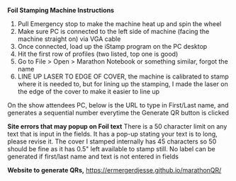 **Foil Stamping Machine Instructions**
1. Pull Emergency stop to make the machine heat up and spin the wheel
2. Make sure PC is connected to the left side of machine (facing the machine straight on) via VGA cable
3. Once connected, load up the iStamp program on the PC desktop
4. Hit the first row of profiles (two listed, top one is good)
5. Go to File > Open > Marathon Notebook or something similar, forgot the name
6. LINE UP LASER TO EDGE OF COVER, the machine is calibrated to stamp where it is needed to, but for lining up the stamping, I made the laser on the edge of the cover to make it easier to line up

On the show attendees PC, below is the URL to type in First/Last name, and generates a sequential number everytime the Generate QR button is clicked

**Site errors that may popup on Foil text**
There is a 50 character limit on any text that is input in the fields. It has a pop-up stating your text is to long, please revise it. The cover I stamped internally has 45 characters so 50 should be fine as it has 0.5" left available to stamp still.
No label can be generated if first/last name and text is not entered in fields

**Website to generate QRs,**
https://ermergerdjesse.github.io/marathonQR/
